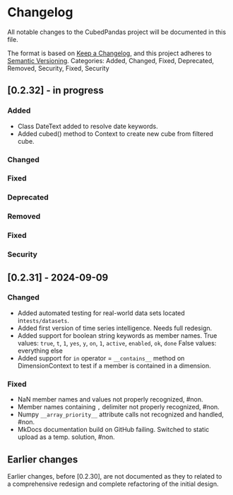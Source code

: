# Changelog

All notable changes to the CubedPandas project will be documented in this file.

The format is based on [Keep a Changelog](https://keepachangelog.com/en/1.0.0/),
and this project adheres to [Semantic Versioning](https://semver.org/spec/v2.0.0.html).
Categories: Added, Changed, Fixed, Deprecated, Removed, Security, Fixed, Security

## [0.2.32] - in progress

### Added

- Class DateText added to resolve date keywords.
- Added cubed() method to Context to create new cube from filtered cube.

### Changed

### Fixed

### Deprecated

### Removed

### Fixed

### Security

## [0.2.31] - 2024-09-09

### Changed

- Added automated testing for real-world data sets located in`tests/datasets`.
- Added first version of time series intelligence. Needs full redesign.
- Added support for boolean string keywords as member names.
  True values: `true`, `t`, `1`, `yes`, `y`, `on`, `1`, `active`, `enabled`, `ok`, `done`
  False values: everything else
- Added support for `in` operator = `__contains__` method on DimensionContext to test
  if a member is contained in a dimension.

### Fixed

- NaN member names and values not properly recognized, #non.
- Member names containing `,` delimiter not properly recognized, #non.
- Numpy `__array_priority__` attribute calls not recognized and handled, #non.
- MkDocs documentation build on GitHub failing. Switched to static upload as a temp. solution, #non.

## Earlier changes

Earlier changes, before [0.2.30], are not documented as they to related to  
a comprehensive redesign and complete refactoring of the initial design.
